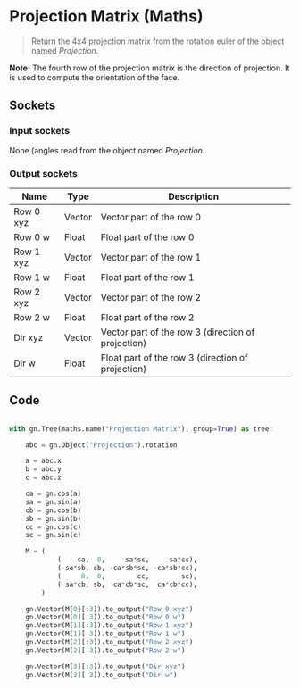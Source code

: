 # Projection Matrix (Maths)

> Return the 4x4 projection matrix from the rotation euler of the object named *Projection*.

**Note:** The fourth row of the projection matrix is the direction of projection.
It is used to compute the orientation of the face.

## Sockets

### Input sockets

None (angles read from the object named *Projection*.

### Output sockets

| Name        | Type        | Description                                                           |
| ----------- | ----------- | --------------------------------------------------------------------- |
| Row 0 xyz   | Vector      | Vector part of the row 0                                              |
| Row 0 w     | Float       | Float part of the row 0                                               |
| Row 1 xyz   | Vector      | Vector part of the row 1                                              |
| Row 1 w     | Float       | Float part of the row 1                                               |
| Row 2 xyz   | Vector      | Vector part of the row 2                                              |
| Row 2 w     | Float       | Float part of the row 2                                               |
| Dir xyz     | Vector      | Vector part of the row 3 (direction of projection)                    |
| Dir w       | Float       | Float part of the row 3 (direction of projection)                     |

## Code

``` python

with gn.Tree(maths.name("Projection Matrix"), group=True) as tree:

    abc = gn.Object("Projection").rotation

    a = abc.x
    b = abc.y
    c = abc.z

    ca = gn.cos(a)
    sa = gn.sin(a)
    cb = gn.cos(b)
    sb = gn.sin(b)
    cc = gn.cos(c)
    sc = gn.sin(c)

    M = (
            (    ca,  0,    -sa*sc,    -sa*cc),
            (-sa*sb, cb, -ca*sb*sc, -ca*sb*cc),
            (     0,  0,        cc,       -sc),
            ( sa*cb, sb,  ca*cb*sc,  ca*cb*cc),
        )

    gn.Vector(M[0][:3]).to_output("Row 0 xyz")
    gn.Vector(M[0][ 3]).to_output("Row 0 w")
    gn.Vector(M[1][:3]).to_output("Row 1 xyz")
    gn.Vector(M[1][ 3]).to_output("Row 1 w")
    gn.Vector(M[2][:3]).to_output("Row 2 xyz")
    gn.Vector(M[2][ 3]).to_output("Row 2 w")

    gn.Vector(M[3][:3]).to_output("Dir xyz")
    gn.Vector(M[3][ 3]).to_output("Dir w")


```


